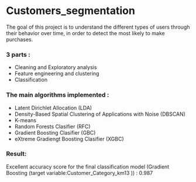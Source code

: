 # Customers_segmentation
The goal of this project is to understand the different types of users through their behavior over time, in order to detect the most likely to make purchases.

### 3 parts : 
- Cleaning and Exploratory analysis
- Feature engineering and clustering
- Classification 

### The main algorithms implemented : 
- Latent Dirichlet Allocation (LDA)
- Density-Based Spatial Clustering of Applications with Noise (DBSCAN)
- K-means
- Random Forests Clasifier (RFC)
- Gradient Boosting Clasifier (GBC)
- eXtreme Gradiengt Boosting Clasifier (XGBC)

### Result:
Excellent accuracy score for the final classification model (Gradient Boosting (target variable:Customer_Category_km13 )) : 0.987
